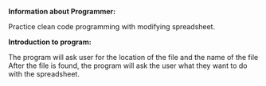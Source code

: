 **Information about Programmer:**

Practice clean code programming with modifying spreadsheet.

**Introduction to program:**

The program will ask user for the location of the file and the name of the file
After the file is found, the program will ask the user what they want to do with the spreadsheet.
